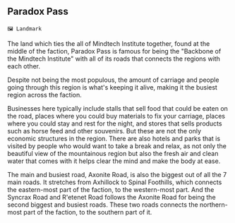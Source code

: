 ## Paradox Pass

`🖼️ Landmark`

The land which ties the all of Mindtech Institute together, found at the middle of the faction, Paradox Pass is famous for being the "Backbone of the Mindtech Institute" with all of its roads that connects the regions with each other.

Despite not being the most populous, the amount of carriage and people going through this region is what's keeping it alive, making it the busiest region across the faction.

Businesses here typically include stalls that sell food that could be eaten on the road, places where you could buy materials to fix your carriage, places where you could stay and rest for the night, and stores that sells products such as horse feed and other souvenirs.
But these are not the only economic structures in the region. There are also hotels and parks that is visited by people who would want to take a break and relax, as not only the beautiful view of the mountainous region but also the fresh air and clean water that comes with it helps clear the mind and make the body at ease.

The main and busiest road, Axonite Road, is also the biggest out of all the 7 main roads. It stretches from Axhillock to Spinal Foothills, which connects the eastern-most part of the faction, to the western-most part. And the Syncrax Road and R'etenet Road follows the Axonite Road for being the second biggest and busiest roads. These two roads connects the northern-most part of the faction, to the southern part of it.

<!---
keywords: mt, landmark
aliases: 
-->